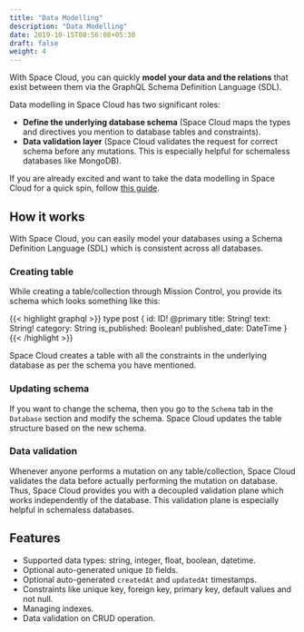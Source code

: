 ```yaml
---
title: "Data Modelling"
description: "Data Modelling"
date: 2019-10-15T08:56:08+05:30
draft: false
weight: 4
---
```


With Space Cloud, you can quickly **model your data and the relations** that exist between them via the GraphQL Schema Definition Language (SDL).

Data modelling in Space Cloud has two significant roles:

- **Define the underlying database schema** (Space Cloud maps the types and directives you mention to database tables and constraints).
- **Data validation layer** (Space Cloud validates the request for correct schema before any mutations. This is especially helpful for schemaless databases like MongoDB).

If you are already excited and want to take the data modelling in Space Cloud for a quick spin, follow [this guide](/storage/database/data-modelling/quick-start).


## How it works

With Space Cloud, you can easily model your databases using a Schema Definition Language (SDL) which is consistent across all databases.

### Creating table

While creating a table/collection through Mission Control, you provide its schema which looks something like this:

{{< highlight graphql >}}
type post {
  id: ID! @primary
  title: String!
  text: String!
  category: String
  is_published: Boolean!
  published_date: DateTime
}
{{< /highlight >}}

Space Cloud creates a table with all the constraints in the underlying database as per the schema you have mentioned. 

### Updating schema

If you want to change the schema, then you go to the `Schema` tab in the `Database` section and modify the schema. Space Cloud updates the table structure based on the new schema.

### Data validation

Whenever anyone performs a mutation on any table/collection, Space Cloud validates the data before actually performing the mutation on database. Thus, Space Cloud provides you with a decoupled validation plane which works independently of the database. This validation plane is especially helpful in schemaless databases.
 
## Features
- Supported data types: string, integer, float, boolean, datetime.
- Optional auto-generated unique `ID` fields.
- Optional auto-generated `createdAt` and `updatedAt` timestamps.
- Constraints like unique key, foreign key, primary key, default values and not null.
- Managing indexes.
- Data validation on CRUD operation.